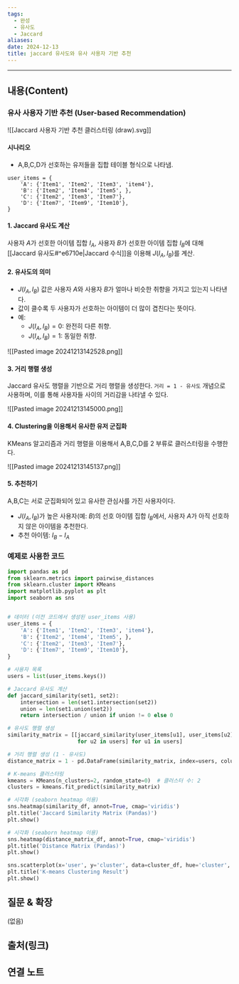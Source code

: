 ```yaml
---
tags:
  - 완성
  - 유사도
  - Jaccard
aliases: 
date: 2024-12-13
title: jaccard 유사도와 유사 사용자 기반 추천
---
```

---

## 내용(Content)

### 유사 사용자 기반 추천 (User-based Recommendation)

![[Jaccard 사용자 기반 추천 클러스터링 (draw).svg]]

#### 시나리오
- A,B,C,D가 선호하는 유저들을 집합 테이블 형식으로 나타냄.
```text
user_items = {
	'A': {'Item1', 'Item2', 'Item3', 'item4'},
	'B': {'Item2', 'Item4', 'Item5', },
	'C': {'Item2', 'Item3', 'Item7'},
	'D': {'Item7', 'Item9', 'Item10'},
}
```

#### 1. Jaccard 유사도 계산

사용자 $A$가 선호한 아이템 집합 $I_A$, 사용자 $B$가 선호한 아이템 집합 $I_B$에 대해 [[Jaccard 유사도#^e6710e|Jaccard 수식]]을 이용해 $J(I_A, I_B)$를 계산.

#### 2. 유사도의 의미
- $J(I_A, I_B)$ 값은 사용자 $A$와 사용자 $B$가 얼마나 비슷한 취향을 가지고 있는지 나타낸다.
- 값이 클수록 두 사용자가 선호하는 아이템이 더 많이 겹친다는 뜻이다.
- 예:
    - $J(I_A, I_B) = 0$: 완전히 다른 취향.
    - $J(I_A, I_B) = 1$: 동일한 취향.

![[Pasted image 20241213142528.png]]

#### 3. 거리 행렬 생성

Jaccard 유사도 행렬을 기반으로 거리 행렬을 생성한다. `거리 = 1 - 유사도` 개념으로 사용하며, 이를 통해 사용자들 사이의 거리감을 나타낼 수 있다.

![[Pasted image 20241213145000.png]]


#### 4. Clustering을 이용해서 유사한 유저 군집화

KMeans 알고리즘과 거리 행렬을 이용해서 A,B,C,D를 2 부류로 클러스터링을 수행한다.

![[Pasted image 20241213145137.png]]

#### 5. 추천하기

A,B,C는 서로 군집화되어 있고 유사한 관심사를 가진 사용자이다.

- $J(I_A, I_B)$가 높은 사용자(예: $B$)의 선호 아이템 집합 $I_B$에서, 사용자 $A$가 아직 선호하지 않은 아이템을 추천한다.
- 추천 아이템: $I_B - I_A$

### 예제로 사용한 코드

```python
import pandas as pd
from sklearn.metrics import pairwise_distances
from sklearn.cluster import KMeans
import matplotlib.pyplot as plt
import seaborn as sns


# 데이터 (이전 코드에서 생성된 user_items 사용)
user_items = {
    'A': {'Item1', 'Item2', 'Item3', 'item4'},
    'B': {'Item2', 'Item4', 'Item5', },
    'C': {'Item2', 'Item3', 'Item7'},
    'D': {'Item7', 'Item9', 'Item10'},
}

# 사용자 목록
users = list(user_items.keys())

# Jaccard 유사도 계산
def jaccard_similarity(set1, set2):
    intersection = len(set1.intersection(set2))
    union = len(set1.union(set2))
    return intersection / union if union != 0 else 0

# 유사도 행렬 생성
similarity_matrix = [[jaccard_similarity(user_items[u1], user_items[u2]) 
                      for u2 in users] for u1 in users]

# 거리 행렬 생성 (1 - 유사도)
distance_matrix = 1 - pd.DataFrame(similarity_matrix, index=users, columns=users)

# K-means 클러스터링
kmeans = KMeans(n_clusters=2, random_state=0)  # 클러스터 수: 2
clusters = kmeans.fit_predict(similarity_matrix)

# 시각화 (seaborn heatmap 이용)
sns.heatmap(similarity_df, annot=True, cmap='viridis')
plt.title('Jaccard Similarity Matrix (Pandas)')
plt.show()

# 시각화 (seaborn heatmap 이용)
sns.heatmap(distance_matrix_df, annot=True, cmap='viridis')
plt.title('Distance Matrix (Pandas)')
plt.show()

sns.scatterplot(x='user', y='cluster', data=cluster_df, hue='cluster', palette='bright')
plt.title('K-means Clustering Result')
plt.show()
```

## 질문 & 확장

(없음)

## 출처(링크)


## 연결 노트










